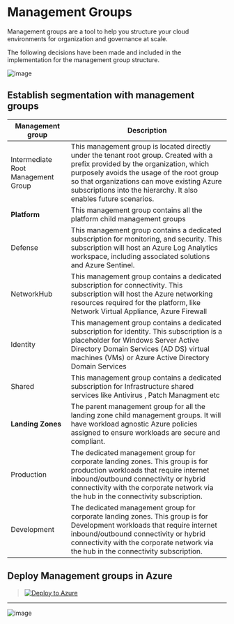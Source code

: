 # **Management Groups**

Management groups are a tool to help you structure your cloud environments for organization and governance at scale.

The following decisions have been made and included in the implementation for the management group structure.

![image](https://user-images.githubusercontent.com/22677711/164944869-e07dd0cb-284e-47ba-af70-b5a01a3fa8ee.png)

## Establish segmentation with management groups


|Management group   |Description   |
| ------------ | ------------ |
|Intermediate Root Management Group   | This management group is located directly under the tenant root group. Created with a prefix provided by the organization, which purposely avoids the usage of the root group so that organizations can move existing Azure subscriptions into the hierarchy. It also enables future scenarios.
| **Platform**  |  This management group contains all the platform child management groups
| Defense  | This management group contains a dedicated subscription for monitoring, and security. This subscription will host an Azure Log Analytics workspace, including associated solutions and Azure Sentinel.
|NetworkHub   | This management group contains a dedicated subscription for connectivity. This subscription will host the Azure networking resources required for the platform, like Network Virtual Appliance, Azure Firewall
|  Identity | This management group contains a dedicated subscription for identity. This subscription is a placeholder for Windows Server Active Directory Domain Services (AD DS) virtual machines (VMs) or Azure Active Directory Domain Services
| Shared | This management group contains a dedicated subscription for Infrastructure shared services like Antivirus , Patch Managment etc
| **Landing Zones**	| The parent management group for all the landing zone child management groups. It will have workload agnostic Azure policies assigned to ensure workloads are secure and compliant.
| Production | The dedicated management group for corporate landing zones. This group is for production workloads that require internet inbound/outbound connectivity or hybrid connectivity with the corporate network via the hub in the connectivity subscription.
| Development | The dedicated management group for corporate landing zones. This group is for Development workloads that require internet inbound/outbound connectivity or hybrid connectivity with the corporate network via the hub in the connectivity subscription.

##  **Deploy Management groups in Azure**

> [![Deploy to Azure](https://aka.ms/deploytoazurebutton)](https://portal.azure.com/#create/Microsoft.Template/uri/https%3A%2F%2Fraw.githubusercontent.com%2Fsreekumarpg%2FACME-Azure-ELZ%2Fmain%2FDeployManagementGroup%2FARM_Deploy_Mgmt_Group.json) 


------------


![image](https://user-images.githubusercontent.com/22677711/164945844-9fe873ef-fb58-4502-bcd2-985301f49ea3.png)


